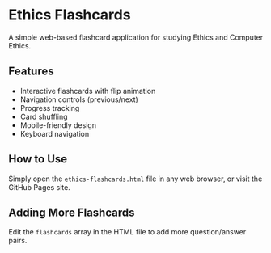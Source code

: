 # Ethics Flashcards

A simple web-based flashcard application for studying Ethics and Computer Ethics.

## Features

- Interactive flashcards with flip animation
- Navigation controls (previous/next)
- Progress tracking
- Card shuffling
- Mobile-friendly design
- Keyboard navigation

## How to Use

Simply open the `ethics-flashcards.html` file in any web browser, or visit the GitHub Pages site.

## Adding More Flashcards

Edit the `flashcards` array in the HTML file to add more question/answer pairs.
